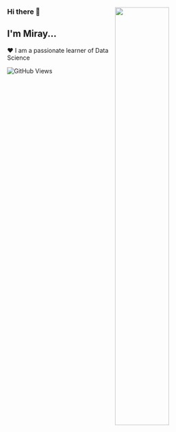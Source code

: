 
<div class='container'>

<div>
<img align="right" style="height: auto; width: 50%; class="img" src="https://github-readme-stats.vercel.app/api?username=miraytopal&show_icons=true&theme=radical" /><div>

### Hi there 👋 
I'm Miray...
--

:heart: I am a passionate learner of Data Science


![GitHub Views](https://komarev.com/ghpvc/?username=miraytopal&color=db5a6b)


<!--

#### Connect with me:

[![Linkedin]( https://img.shields.io/badge/linkedin-%230077B5.svg?style=for-the-badge&logo=linkedin&logoColor=white>)](https://www.linkedin.com/in/miray-topal/)
&nbsp;

[![Gmail](https://img.shields.io/badge/Gmail-D14836?style=for-the-badge&logo=gmail&logoColor=white)](https://www.miraytopal92@gmail.com/)
[![Gmail](https://img.shields.io/badge/Gmail-EA4335.svg?style=for-the-badge&logo=Gmail&logoColor=white)](miraytopal92@gmail.com)

[![Linkedin](https://i.stack.imgur.com/gVE0j.png)](https://www.linkedin.com/in/miray-topal/)
**miraytopal/miraytopal** is a ✨ _special_ ✨ repository because its `README.md` (this file) appears on your GitHub profile.
<div><img align='right' style="height: auto; width: 50%; class="img" src="https://github-readme-stats.vercel.app/api?username=miraytopal&theme=radical&show_icons=true&include_all_commits=true&hide_border=true" /></div>
Here are some ideas to get you started:

- 🔭 I’m currently working on ...
- 🌱 I’m currently learning ...
- 👯 I’m looking to collaborate on ...
- 🤔 I’m looking for help with ...
- 💬 Ask me about ...
- 📫 How to reach me: ...
- 😄 Pronouns: ...
- ⚡ Fun fact: ...
![Visitor Count](https://profile-counter.glitch.me/{miraytopal}/count.svg)

![Visitor Count](https://profile-counter.glitch.me/{miraytopal}/count.svg)
-->



